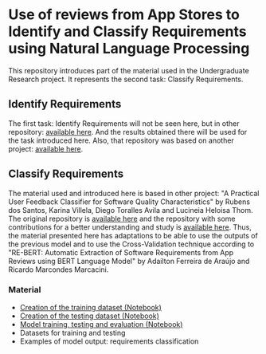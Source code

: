 # Use of reviews from App Stores to Identify and Classify Requirements using Natural Language Processing
This repository introduces part of the material used in the Undergraduate Research project. It represents the second task: Classify Requirements. 

## Identify Requirements
The first task: Identify Requirements will not be seen here, but in other repository: [available here](https://github.com/BruNamie/RE-BERT). And the results obtained there will be used for the task introduced here. Also, that repository was based on another project: [available here](https://github.com/adailtonaraujo/RE-BERT).

## Classify Requirements
The material used and introduced here is based in other project: "A Practical User Feedback Classifier for Software Quality Characteristics" by Rubens dos Santos, Karina Villela, Diego Toralles Avila and Lucineia Heloisa Thom. The original repository is [available here](https://github.com/knightoftheshadows/reviewsClassification) and the repository with some contributions for a better understanding and study is [available here](https://github.com/BruNamie/reviewsClassification). 
Thus, the material presented here has adaptations to be able to use the outputs of the previous model and to use the Cross-Validation technique according to "RE-BERT: Automatic Extraction of Software Requirements from App Reviews using BERT Language Model" by Adailton Ferreira de Araújo and Ricardo Marcondes Marcacini.

### Material 
* [Creation of the training dataset (Notebook)](Train_Dataset_for_Reviews_Classification.ipynb)
* [Creation of the testing dataset (Notebook)](Test_Dataset_for_Reviews_Classification.ipynb)
* [Model training, testing and evaluation (Notebook)](Application.ipynb)
* Datasets for training and testing
* Examples of model output: requirements classification

